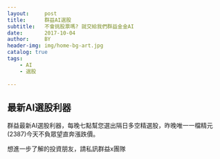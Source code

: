 ```yaml
---
layout:     post
title:      群益AI選股
subtitle:   不會挑股票嗎? 就交給我們群益金金AI
date:       2017-10-04
author:     BY
header-img: img/home-bg-art.jpg
catalog: true
tags:
    - AI
    - 選股
   
---
```



## 最新AI選股利器

群益最新AI選股利器，每晚七點幫您選出隔日多空精選股，昨晚唯一一檔精元(2387)今天不負眾望直奔漲跌價。

想進一步了解的投資朋友，請私訊群益x團隊

